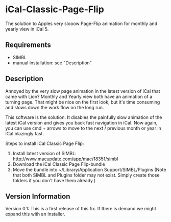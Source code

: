 iCal-Classic-Page-Flip
======================
The solution to Apples very slooow Page-Flip animation for monthly and yearly view in iCal 5.

Requirements
------------
- SIMBL
- manual installation: see "Description"

Description
-----------
Annoyed by the very slow page animation in the latest version of iCal that came with Lion? Monthly and Yearly view both have an animation of a turning page. That might be nice on the first look, but it's time consuming and slows down the work flow on the long run.

This software is the solution. It disables the painfully slow animation of the latest iCal version and gives you back fast navigation in iCal. Now again, you can use cmd + arrows to move to the next  / previous month or year in iCal blazingly fast.

Steps to install iCal Classic Page Flip:
1. Install latest version of SIMBL: http://www.macupdate.com/app/mac/18351/simbl
2. Download the iCal Classic Page Flip-bundle
3. Move the bundle into ~/Library/Application Support/SIMBL/Plugins (Note that both SIMBL and Plugins folder may not exist. Simply create those folders if you don't have them already.)



Version Information
-------------------

Version 0.1: This is a first release of this fix. If there is demand we might expand this with an Installer.